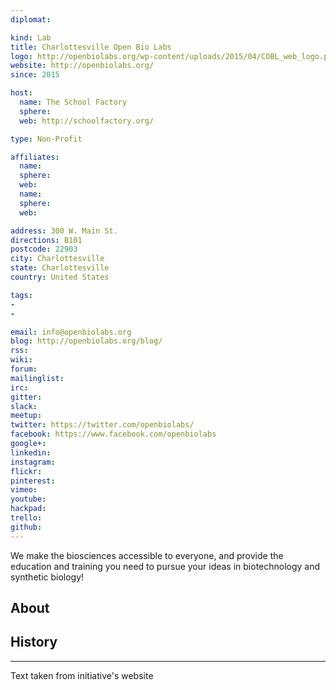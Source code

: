 ```yaml
---
diplomat:

kind: Lab
title: Charlottesville Open Bio Labs
logo: http://openbiolabs.org/wp-content/uploads/2015/04/COBL_web_logo.png
website: http://openbiolabs.org/
since: 2015

host:
  name: The School Factory
  sphere:
  web: http://schoolfactory.org/

type: Non-Profit

affiliates:
  name:
  sphere:
  web:
  name:
  sphere:
  web:

address: 300 W. Main St.
directions: B101
postcode: 22903
city: Charlottesville
state: Charlottesville
country: United States

tags:
-
-

email: info@openbiolabs.org
blog: http://openbiolabs.org/blog/
rss:
wiki:
forum:
mailinglist:
irc:
gitter:
slack:
meetup:
twitter: https://twitter.com/openbiolabs/
facebook: https://www.facebook.com/openbiolabs
google+:
linkedin:
instagram:
flickr:
pinterest:
vimeo:
youtube:
hackpad:
trello:
github:
---
```

We make the biosciences accessible to everyone, and provide the education and training you need to pursue your ideas in biotechnology and synthetic biology!

## About

## History

---
Text taken from initiative's website
